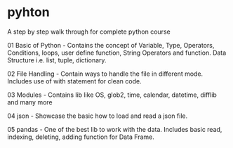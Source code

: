 # pyhton

A step by step walk through for complete python course

01 Basic of Python - Contains the concept of Variable, Type, Operators, Conditions, loops, user define function, String Operators and function. Data Structure i.e. list, tuple, dictionary.

02 File Handling - Contain ways to handle the file in different mode. Includes use of with statement for clean code.

03 Modules - Contains lib like OS, glob2, time, calendar, datetime, difflib and many more

04 json - Showcase the basic how to load and read a json file.

05 pandas - One of the best lib to work with the data. Includes basic read, indexing, deleting, adding function for Data Frame.
